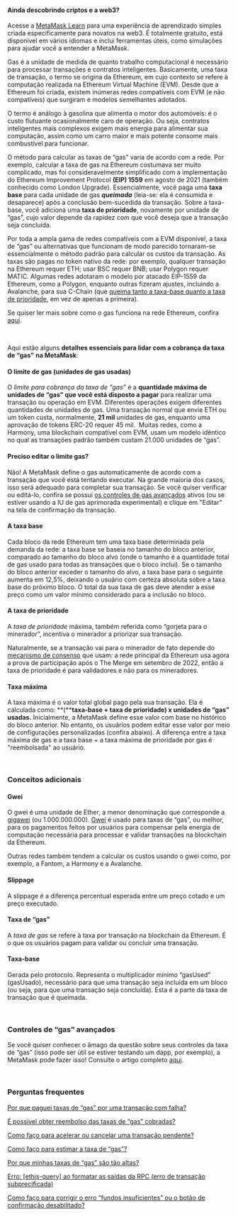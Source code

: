
#### Ainda descobrindo criptos e a web3?


Acesse a [MetaMask Learn](https://learn.metamask.io/) para uma experiência de aprendizado simples criada especificamente para novatos na web3. É totalmente gratuito, está disponível em vários idiomas e inclui ferramentas úteis, como simulações para ajudar você a entender a MetaMask.



Gas é a unidade de medida de quanto trabalho computacional é necessário para processar transações e contratos inteligentes. Basicamente, uma taxa de transação, o termo se origina da Ethereum, em cujo contexto se refere à computação realizada na Ethereum Virtual Machine (EVM). Desde que a Ethereum foi criada, existem inúmeras redes compatíveis com EVM (e não compatíveis) que surgiram e modelos semelhantes adotados. 


O termo é análogo à gasolina que alimenta o motor dos automóveis: é o custo flutuante ocasionalmente caro de operação. Ou seja, contratos inteligentes mais complexos exigem mais energia para alimentar sua computação, assim como um carro maior e mais potente consome mais combustível para funcionar.


O método para calcular as taxas de “gas” varia de acordo com a rede. Por exemplo, calcular a taxa de gas na Ethereum costumava ser muito complicado, mas foi consideravelmente simplificado com a implementação do Ethereum Improvement Protocol **(EIP) 1559** em agosto de 2021 (também conhecido como London Upgrade). Essencialmente, você paga uma **taxa base** para cada unidade de gas ***queimada*** (leia-se: ela é consumida e desaparece) após a conclusão bem-sucedida da transação. Sobre a taxa-base, você adiciona uma **taxa de prioridade**, novamente por unidade de “gas”, cujo valor depende da rapidez com que você deseja que a transação seja concluída. 


Por toda a ampla gama de redes compatíveis com a EVM disponível, a taxa de “gas” ou alternativas que funcionam de modo parecido tornaram-se essencialmente o método padrão para calcular os custos da transação. As taxas são pagas no token nativo da rede: por exemplo, qualquer transação na Ethereum requer ETH; usar BSC requer BNB; usar Polygon requer MATIC. Algumas redes adotaram o modelo por atacado EIP-1559 da Ethereum, como a Polygon, enquanto outras fizeram ajustes, incluindo a Avalanche, para sua C-Chain (que [queima tanto a taxa-base quanto a taxa de prioridade](https://docs.avax.network/learn/platform-overview/transaction-fees/#c-chain-fees), em vez de apenas a primeira).  


Se quiser ler mais sobre como o gas funciona na rede Ethereum, confira [aqui](https://ethereum.org/en/developers/docs/gas/). 


 


Aqui estão alguns **detalhes essenciais para lidar com a cobrança da taxa de “gas”** **na MetaMask**:


#### **O limite de gas (unidades de gas usadas)**


O *limite para cobrança da taxa de “gas”* é a **quantidade máxima de unidades de “gas” que você está disposto a pagar** para realizar uma transação ou operação em EVM. Diferentes operações exigem diferentes quantidades de unidades de gas. Uma transação normal que envie ETH ou um token custa, normalmente, **21 mil** unidades de gas, enquanto uma aprovação de tokens ERC-20 requer 45 mil.  Muitas redes, como a Harmony, uma blockchain compatível com EVM, usam um modelo idêntico no qual as transações padrão também custam 21.000 unidades de “gas”.  



#### Preciso editar o limite gas?


Não! A MetaMask define o gas automaticamente de acordo com a transação que você está tentando executar. Na grande maioria dos casos, isso será adequado para completar sua transação. Se você quiser verificar ou editá-lo, confira se possui [os controles de gas avançados](https://metamask.zendesk.com/hc/en-us/articles/360022895972) ativos (ou se estiver usando a IU de gas aprimorada experimental) e clique em "Editar" na tela de confirmação da transação.



#### **A taxa base**


Cada bloco da rede Ethereum tem uma taxa base determinada pela demanda da rede: a taxa base se baseia no tamanho do bloco anterior, comparado ao tamanho do bloco alvo (onde o tamanho é a quantidade total de gas usado para todas as transações que o bloco inclui). Se o tamanho do bloco anterior exceder o tamanho do alvo, a taxa base para o seguinte aumenta em 12,5%, deixando o usuário com certeza absoluta sobre a taxa base do próximo bloco. O total da sua taxa de gas deve atender a esse preço como um valor mínimo considerado para a inclusão no bloco. 


#### **A taxa de prioridade**


A *taxa de prioridade* máxima, também referida como “gorjeta para o minerador”, incentiva o minerador a priorizar sua transação. 


Naturalmente, se a transação vai para o minerador de fato depende do [mecanismo de consenso](https://metamask.zendesk.com/hc/en-us/articles/360015489611-Learn-the-basics-of-blockchains-and-Ethereum-miners-and-validators-gas-cryptocurrencies-and-NFTs-block-explorer-networks-etc-) que usam: a rede principal da Ethereum usa agora a prova de participação após o The Merge em setembro de 2022, então a taxa de prioridade é para validadores e não para os mineradores. 


#### **Taxa máxima**


A taxa máxima é o valor total global pago pela sua transação. Ela é calculada como: **(****taxa-base + taxa de prioridade) x unidades de “gas” usadas.** Inicialmente, a MetaMask define esse valor com base no histórico do bloco anterior. No entanto, os usuários podem editar esse valor por meio de configurações personalizadas (confira abaixo). A diferença entre a taxa máxima de gas e a taxa base + a taxa máxima de prioridade por gas é "reembolsada" ao usuário.


 


### **Conceitos adicionais**


#### **Gwei**


O gwei é uma unidade de Ether, a menor denominação que corresponde a [gigawei](https://ethgasstation.info/blog/gwei/) (ou 1.000.000.000). [Gwei](https://www.investopedia.com/terms/g/gwei-ethereum.asp) é usado para taxas de “gas”, ou melhor, para os pagamentos feitos por usuários para compensar pela energia de computação necessária para processar e validar transações na blockchain da Ethereum. 


Outras redes também tendem a calcular os custos usando o gwei como, por exemplo, a Fantom, a Harmony e a Avalanche.


#### **Slippage**


A slippage é a diferença percentual esperada entre um preço cotado e um preço executado.


#### **Taxa de “gas”**


A *taxa de gas* se refere à taxa por transação na blockchain da Ethereum. É o que os usuários pagam para validar ou concluir uma transação. 


#### **Taxa-base**


Gerada pelo protocolo. Representa o multiplicador mínimo “gasUsed” (gasUsado), necessário para que uma transação seja incluída em um bloco (ou seja, para que uma transação seja concluída). Esta é a parte da taxa de transação que é queimada.


 


### **Controles de “gas” avançados**


Se você quiser conhecer o âmago da questão sobre seus controles da taxa de “gas” (isso pode ser útil se estiver testando um dapp, por exemplo), a MetaMask pode fazer isso! Consulte o artigo completo [aqui](https://metamask.zendesk.com/hc/en-us/articles/360022895972).


 


### **Perguntas frequentes**


[Por que paguei taxas de “gas” por uma transação com falha?](https://metamask.zendesk.com/hc/en-us/articles/360045439051)


[É possível obter reembolso das taxas de “gas” cobradas?](https://metamask.zendesk.com/hc/en-us/articles/360058370012)


[Como faço para acelerar ou cancelar uma transação pendente?](https://metamask.zendesk.com/hc/en-us/articles/360015489251)


[Como faço para estimar a taxa de “gas”?](https://metamask.zendesk.com/hc/en-us/articles/360059562111)


[Por que minhas taxas de “gas” são tão altas?](https://metamask.zendesk.com/hc/en-us/articles/360058751211-Why-my-gas-fees-are-so-high-)


[Erro: [ethjs-query] ao formatar as saídas da RPC (erro de transação subprecificada)](https://metamask.zendesk.com/hc/en-us/articles/4402538041869)


[Como faço para corrigir o erro “fundos insuficientes” ou o botão de confirmação desabilitado?](https://metamask.zendesk.com/hc/en-us/articles/360044703372)


 


 

